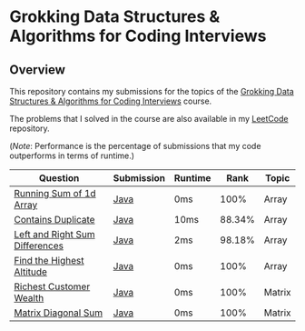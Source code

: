 # Grokking Data Structures & Algorithms for Coding Interviews

## Overview
This repository contains my submissions for the topics of the [Grokking Data Structures & Algorithms for Coding Interviews](https://www.designgurus.io/course/grokking-data-structures-for-coding-interviews) course.

The problems that I solved in the course are also available in my [LeetCode](https://github.com/shumarb/leetcode) repository.

(*Note*: Performance is the percentage of submissions that my code outperforms in terms of runtime.)

| Question                                                                                                    | Submission                                                                                      | Runtime | Rank   | Topic  |
|-------------------------------------------------------------------------------------------------------------|-------------------------------------------------------------------------------------------------|---------|--------|--------|
| [Running Sum of 1d Array](https://leetcode.com/problems/running-sum-of-1d-array/description/)               | [Java](https://github.com/shumarb/leetcode/blob/main/easy/java/RunningSumOf1dArray.java)        | 0ms     | 100%   | Array  |
| [Contains Duplicate](https://leetcode.com/problems/contains-duplicate/description)                          | [Java](https://github.com/shumarb/leetcode/blob/main/easy/java/ContainsDuplicate.java)          | 10ms    | 88.34% | Array  |
| [Left and Right Sum Differences](https://leetcode.com/problems/left-and-right-sum-differences/description/) | [Java](https://github.com/shumarb/leetcode/blob/main/easy/java/LeftAndRightSumDifferences.java) | 2ms     | 98.18% | Array  |
| [Find the Highest Altitude](https://leetcode.com/problems/find-the-highest-altitude/description)            | [Java](https://github.com/shumarb/leetcode/blob/main/easy/java/FindTheHighestAltitude.java)     | 0ms     | 100%   | Array  |
| [Richest Customer Wealth](https://leetcode.com/problems/richest-customer-wealth/description/)               | [Java](https://github.com/shumarb/leetcode/blob/main/easy/java/RichestCustomerWealth.java)      | 0ms     | 100%   | Matrix |
| [Matrix Diagonal Sum](https://leetcode.com/problems/matrix-diagonal-sum/description/)                       | [Java](https://github.com/shumarb/leetcode/blob/main/easy/java/MatrixDiagonalSum.java)          | 0ms     | 100%   | Matrix |
